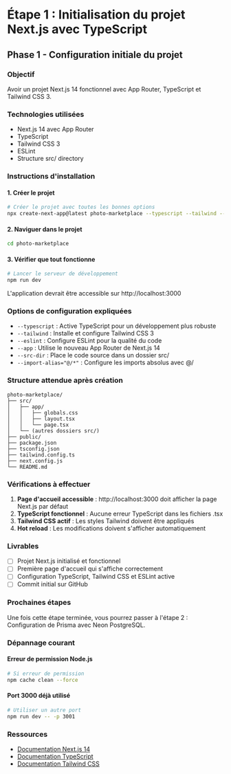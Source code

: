 # Étape 1 : Initialisation du projet Next.js avec TypeScript

## Phase 1 - Configuration initiale du projet

### Objectif

Avoir un projet Next.js 14 fonctionnel avec App Router, TypeScript et Tailwind CSS 3.

### Technologies utilisées

- Next.js 14 avec App Router
- TypeScript
- Tailwind CSS 3
- ESLint
- Structure src/ directory

### Instructions d'installation

#### 1. Créer le projet

```bash
# Créer le projet avec toutes les bonnes options
npx create-next-app@latest photo-marketplace --typescript --tailwind --eslint --app --src-dir --import-alias="@/*"
```

#### 2. Naviguer dans le projet

```bash
cd photo-marketplace
```

#### 3. Vérifier que tout fonctionne

```bash
# Lancer le serveur de développement
npm run dev
```

L'application devrait être accessible sur http://localhost:3000

### Options de configuration expliquées

- `--typescript` : Active TypeScript pour un développement plus robuste
- `--tailwind` : Installe et configure Tailwind CSS 3
- `--eslint` : Configure ESLint pour la qualité du code
- `--app` : Utilise le nouveau App Router de Next.js 14
- `--src-dir` : Place le code source dans un dossier src/
- `--import-alias="@/*"` : Configure les imports absolus avec @/

### Structure attendue après création

```
photo-marketplace/
├── src/
│   ├── app/
│   │   ├── globals.css
│   │   ├── layout.tsx
│   │   └── page.tsx
│   └── (autres dossiers src/)
├── public/
├── package.json
├── tsconfig.json
├── tailwind.config.ts
├── next.config.js
└── README.md
```

### Vérifications à effectuer

1. **Page d'accueil accessible** : http://localhost:3000 doit afficher la page Next.js par défaut
2. **TypeScript fonctionnel** : Aucune erreur TypeScript dans les fichiers .tsx
3. **Tailwind CSS actif** : Les styles Tailwind doivent être appliqués
4. **Hot reload** : Les modifications doivent s'afficher automatiquement

### Livrables

- [ ] Projet Next.js initialisé et fonctionnel
- [ ] Première page d'accueil qui s'affiche correctement
- [ ] Configuration TypeScript, Tailwind CSS et ESLint active
- [ ] Commit initial sur GitHub

### Prochaines étapes

Une fois cette étape terminée, vous pourrez passer à l'étape 2 : Configuration de Prisma avec Neon PostgreSQL.

### Dépannage courant

#### Erreur de permission Node.js
```bash
# Si erreur de permission
npm cache clean --force
```

#### Port 3000 déjà utilisé
```bash
# Utiliser un autre port
npm run dev -- -p 3001
```

### Ressources

- [Documentation Next.js 14](https://nextjs.org/docs)
- [Documentation TypeScript](https://www.typescriptlang.org/docs/)
- [Documentation Tailwind CSS](https://tailwindcss.com/docs)